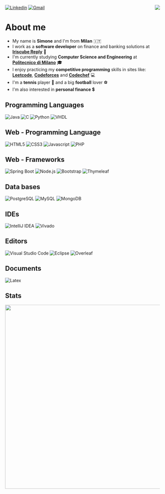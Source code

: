 [![Linkedin](https://img.shields.io/badge/Linkedin-%230077B5.svg?&style=for-the-badge&logo=linkedin&logoColor=white)](https://www.linkedin.com/in/simoneponginibbio/)
[![Gmail](https://img.shields.io/badge/Gmail-EA4335.svg?&style=for-the-badge&logo=gmail&logoColor=white)](mailto:simoneponginibbio@gmail.com)
<img align="right" src="https://komarev.com/ghpvc/?username=simoneponginibbio&color=green&label=PROFILE+VIEWS&style=for-the-badge">

# About me

<ul>
  <li>My name is <b>Simone</b> and I'm from <b>Milan</b> 🇮🇹</li>
  <li>I work as a <b>software developer</b> on finance and banking solutions at <a href="https://www.reply.com/iriscube-reply/it/"><b>Iriscube Reply</b></a> 💼</li>
  <li>I'm currently studying <b>Computer Science and Engineering</b> at <a href="https://www.polimi.it/"><b>Politecnico di Milano</b></a> 🎓</li>
  <li>I enjoy practicing my <b>competitive programming</b> skills in sites like: <a href="https://leetcode.com/simoneponginibbio/"><b>Leetcode</b></a>, <a href="https://codeforces.com/profile/simoneponginibbio"><b>Codeforces</b></a> and <a href="https://www.codechef.com/users/pongi00"><b>Codechef</b></a> 💻</li>
  <li>I'm a <b>tennis</b> player 🎾 and a big <b>football</b> lover ⚽</li>
  <li>I'm also interested in <b>personal finance</b> 💲</li>
</ul>

## Programming Languages

![Java](https://img.shields.io/badge/java-%23ED8B00.svg?&style=for-the-badge&logo=java&logoColor=white)
![C](https://img.shields.io/badge/c%20-%2300599C.svg?&style=for-the-badge&logo=c&logoColor=white)
![Python](https://img.shields.io/badge/python-3670A0?style=for-the-badge&logo=python&logoColor=ffdd54)
![VHDL](https://img.shields.io/badge/-VHDL-lightgrey?style=for-the-badge&logo=xilinx&logoColor=red)

## Web - Programming Language

![HTML5](https://img.shields.io/badge/html5%20-%23E34F26.svg?&style=for-the-badge&logo=html5&logoColor=white)
![CSS3](https://img.shields.io/badge/css3%20-%231572B6.svg?&style=for-the-badge&logo=css3&logoColor=white)
![Javascript](https://img.shields.io/badge/javascript%20-%23323330.svg?&style=for-the-badge&logo=javascript&logoColor=%23F7DF1)
![PHP](https://img.shields.io/badge/php-%23777BB4.svg?&style=for-the-badge&logo=php&logoColor=white)

## Web - Frameworks

![Spring Boot](https://img.shields.io/badge/springboot-%236DB33F.svg?style=for-the-badge&logo=springboot&logoColor=white)
![Node.js](https://img.shields.io/badge/node.js%20-%2343853D.svg?&style=for-the-badge&logo=node.js&logoColor=white)
![Bootstrap](https://img.shields.io/badge/bootstrap%20-%23563D7C.svg?&style=for-the-badge&logo=bootstrap&logoColor=white)
![Thymeleaf](https://img.shields.io/badge/Thymeleaf-%23005C0F.svg?style=for-the-badge&logo=Thymeleaf&logoColor=white)

## Data bases

![PostgreSQL](https://img.shields.io/badge/postgresql-4169E1?&style=for-the-badge&logo=postgresql&logoColor=white)
![MySQL](https://img.shields.io/badge/mysql-4479A1?&style=for-the-badge&logo=mysql&logoColor=white)
![MongoDB](https://img.shields.io/badge/mongodb-47A248?&style=for-the-badge&logo=mongodb&logoColor=white)

## IDEs

![IntelliJ IDEA](https://img.shields.io/badge/IntelliJIDEA-000000.svg?style=for-the-badge&logo=intellij-idea&logoColor=white)
![Vivado](https://img.shields.io/badge/vivado-7f9639?style=for-the-badge&logo=xilinx&logoColor=white)

## Editors

![Visual Studio Code](https://img.shields.io/badge/Visual%20Studio%20Code-0078d7.svg?style=for-the-badge&logo=visual-studio-code&logoColor=white)
![Eclipse](https://img.shields.io/badge/Eclipse-2C2255.svg?&style=for-the-badge&logo=Eclipse&logoColor=white)
![Overleaf](https://img.shields.io/badge/Overleaf-47A141.svg?&style=for-the-badge&logo=Overleaf&logoColor=white)

## Documents

![Latex](https://img.shields.io/badge/latex%20-%23008080.svg?&style=for-the-badge&logo=latex&logoColor=white)

## Stats

<a href="https://github.com/anuraghazra/convoychat">
  <img width=600 align="center" src="https://github-readme-stats.vercel.app/api/top-langs/?username=simoneponginibbio&layout=donut&langs_count=20&title_color=000000&hide_border=true&icon-color=ffffff" />
</a>
